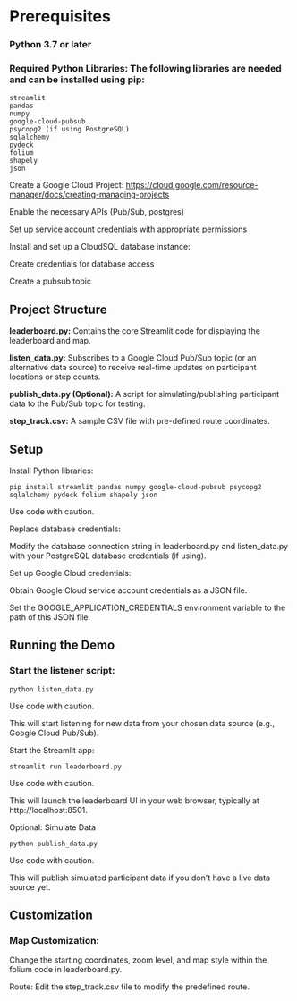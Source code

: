 # Prerequisites

### Python 3.7 or later
### Required Python Libraries: The following libraries are needed and can be installed using pip:
```
streamlit
pandas
numpy
google-cloud-pubsub
psycopg2 (if using PostgreSQL)
sqlalchemy
pydeck
folium
shapely
json
```

Create a Google Cloud Project: https://cloud.google.com/resource-manager/docs/creating-managing-projects

Enable the necessary APIs (Pub/Sub, postgres)

Set up service account credentials with appropriate permissions

Install and set up a CloudSQL  database instance: 

Create credentials for database access

Create a pubsub topic

## Project Structure

**leaderboard.py:** Contains the core Streamlit code for displaying the leaderboard and map.

**listen_data.py:** Subscribes to a Google Cloud Pub/Sub topic (or an alternative data source) to receive real-time updates on participant locations or step counts.

**publish_data.py (Optional):** A script for simulating/publishing participant data to the Pub/Sub topic for testing.

**step_track.csv:** A sample CSV file with pre-defined route coordinates.

## Setup

Install Python libraries:

```
pip install streamlit pandas numpy google-cloud-pubsub psycopg2 sqlalchemy pydeck folium shapely json
```
Use code with caution.

Replace database credentials:

Modify the database connection string in leaderboard.py and listen_data.py with your PostgreSQL database credentials (if using).

Set up Google Cloud credentials:

Obtain Google Cloud service account credentials as a JSON file.

Set the GOOGLE_APPLICATION_CREDENTIALS environment variable to the path of this JSON file. 

## Running the Demo

### Start the listener script:


```
python listen_data.py
```
Use code with caution.

This will start listening for new data from your chosen data source (e.g., Google Cloud Pub/Sub).

Start the Streamlit app:


```
streamlit run leaderboard.py
```
Use code with caution.

This will launch the leaderboard UI in your web browser, typically at http://localhost:8501.

Optional: Simulate Data


```
python publish_data.py
```
Use code with caution.

This will publish simulated participant data if you don't have a live data source yet.

## Customization

### Map Customization: 

Change the starting coordinates, zoom level, and map style within the folium code in leaderboard.py.

Route: Edit the step_track.csv file to modify the predefined route.

